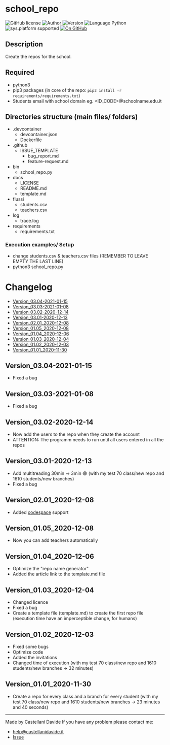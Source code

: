 # school_repo
![GitHub license](https://img.shields.io/badge/license-MIT-green?style=flat) ![Author](https://img.shields.io/badge/author-Castellani%20Davide-green?style=flat) ![Version](https://img.shields.io/badge/version-v03.04-blue?style=flat) ![Language Python](https://img.shields.io/badge/language-Python-yellowgreen?style=flat) ![sys.platform supported](https://img.shields.io/badge/OS%20platform%20supported-Linux,%20Windows%20&%20Mac%20OS-blue?style=flat) [![On GitHub](https://img.shields.io/badge/on%20GitHub-True-green?style=flat&logo=github)](https://github.com/CastellaniDavide/school_repo)

## Description
Create the repos for the school.

## Required
 - python3
 - pip3 packages (in core of the repo: ```pip3 install -r requirements/requirements.txt```)
 - Students email with school domain eg. <ID_CODE>@schoolname.edu.it
 
## Directories structure (main files/ folders)
 - .devcontainer
   - devcontainer.json
   - Dockerfile
 - .github
   - ISSUE_TEMPLATE
     - bug_report.md
     - feature-request.md
 - bin
   - school_repo.py
 - docs
   - LICENSE
   - README.md
   - template.md
 - flussi
   - students.csv
   - teachers.csv
 - log
   - trace.log
 - requirements
   - requirements.txt
   
### Execution examples/ Setup
 - change students.csv & teachers.csv files (REMEMBER TO LEAVE EMPTY THE LAST LINE)
 - python3 school_repo.py

# Changelog
 - [Version_03.04-2021-01-15](#Version_0304-2021-01-15)
 - [Version_03.03-2021-01-08](#Version_0303-2021-01-08)
 - [Version_03.02-2020-12-14](#Version_0302-2020-12-14)
 - [Version_03.01-2020-12-13](#Version_0301-2020-12-13)
 - [Version_02.01_2020-12-08](#Version_0201_2020-12-08)
 - [Version_01.05_2020-12-08](#Version_0105_2020-12-08)
 - [Version_01.04_2020-12-06](#Version_0104_2020-12-06)
 - [Version_01.03_2020-12-04](#Version_0103_2020-12-04)
 - [Version_01.02_2020-12-03](#Version_0102_2020-12-03)
 - [Version_01.01_2020-11-30](#Version_0101_2020-11-30)

## Version_03.04-2021-01-15
 - Fixed a bug

## Version_03.03-2021-01-08
 - Fixed a bug

## Version_03.02-2020-12-14
 - Now add the users to the repo when they create the account
 - ATTENTION: The programm needs to run until all users entered in all the repos 

## Version_03.01-2020-12-13
 - Add multitreading 30min => 3min :smile: (with my test 70 class/new repo and 1610 students/new branches)
 - Fixed a bug

## Version_02.01_2020-12-08
 - Added [codespace](https://github.com/features/codespaces) support

## Version_01.05_2020-12-08
 - Now you can add teachers automatically

## Version_01.04_2020-12-06
 - Optimize the "repo name generator"
 - Added the article link to the template.md file

## Version_01.03_2020-12-04
 - Changed licence
 - Fixed a bug
 - Create a template file (template.md) to create the first repo file (execution time have an imperceptible change, for humans)

## Version_01.02_2020-12-03
 - Fixed some bugs
 - Optimize code
 - Added the invitations
 - Changed time of execution (with my test 70 class/new repo and 1610 students/new branches -> 32 minutes)

## Version_01.01_2020-11-30
 - Create a repo for every class and a branch for every student (with my test 70 class/new repo and 1610 students/new branches -> 23 minutes and 40 seconds)

---
Made by Castellani Davide 
If you have any problem please contact me:
- [help@castellanidavide.it](mailto:help@castellanidavide.it)
- [Issue](https://github.com/CastellaniDavide/school_repo/issues)
